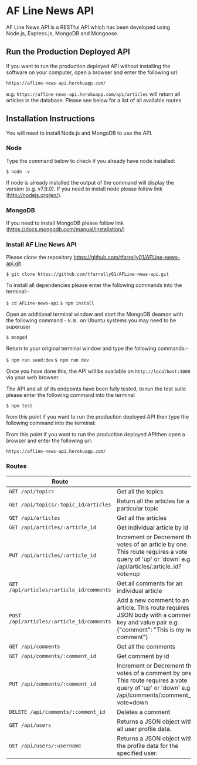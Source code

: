 # AF Line News API

AF Line News API is a RESTful API which has been developed using Node.js, Express.js, MongoDB and Mongoose.

## Run the Production Deployed API

If you want to run the production deployed API without installing the software on your computer, open a browser and enter the following url:

`https://afline-news-api.herokuapp.com/`

e.g. `https://afline-news-api.herokuapp.com/api/articles` will return all articles in the database. Please see below for a list of all available routes

## Installation Instructions

You will need to install Node.js and MongoDB to use the API. 

### Node
Type the command below to check if you already have node installed:

`$ node -v`

If node is already installed the output of the command will display the version (e.g. v7.9.0). If you need to install node please follow link (http://nodejs.org/en/).

### MongoDB
If you need to install MongoDB please follow link (https://docs.mongodb.com/manual/installation/) 

### Install AF Line News API
Please clone the repository https://github.com/tfarrelly01/AFLine-news-api.git

`$ git clone https://github.com/tfarrelly01/AFLine-news-api.git`

To install all dependencies please enter the following commands into the terminal:-

`$ cd AFLine-news-api`
`$ npm install`

Open an additional terminal window and start the MongoDB deamon with the following command - `N.B.` on Ubuntu systems you may need to be superuser

`$ mongod`

Return to your original terminal window and type the following commands:-

`$ npm run seed:dev`
`$ npm run dev` 

Once you have done this, the API will be available on `http://localhost:3000` via your web browser.

The API and all of its endpoints have been fully tested, to run the test suite please enter the following command into the terminal

`$ npm test`

from this point if you want to run the production deployed API then type the following command into the terminal:

From this point if you want to run the production deployed APIthen open a browser and enter the following url:

`https://afline-news-api.herokuapp.com/`

### Routes

| Route |   |
| ------|---|
| `GET /api/topics` | Get all the topics |
| `GET /api/topics/:topic_id/articles` | Return all the articles for a particular topic |
| `GET /api/articles` | Get all the articles |
| `GET /api/articles/:article_id` | Get individual article by id |
| `PUT /api/articles/:article_id` | Increment or Decrement the votes of an article by one. This route requires a vote query of 'up' or 'down' e.g. /api/articles/:article_id?vote=up |
| `GET /api/articles/:article_id/comments` | Get all comments for an individual article |
| `POST /api/articles/:article_id/comments` | Add a new comment to an article. This route requires a JSON body with  a comment key and value pair e.g: {"comment": "This is my new comment"} |
| `GET /api/comments` | Get all the comments |
| `GET /api/comments/:comment_id` | Get comment by id |
| `PUT /api/comments/:comment_id` | Increment or Decrement the votes of a comment by one. This route requires a vote query of 'up' or 'down' e.g. /api/comments/:comment_id?vote=down |
| `DELETE /api/comments/:comment_id` | Deletes a comment |
| `GET /api/users` | Returns a JSON object with all user profile data. |
| `GET /api/users/:username` | Returns a JSON object with the profile data for the specified user. |
